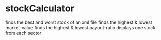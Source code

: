 # stockCalculator
finds the best and worst stock of an xml file
finds the highest & lowest market-value
finds the highest & lowest payout-ratio
displays one stock from each sector
